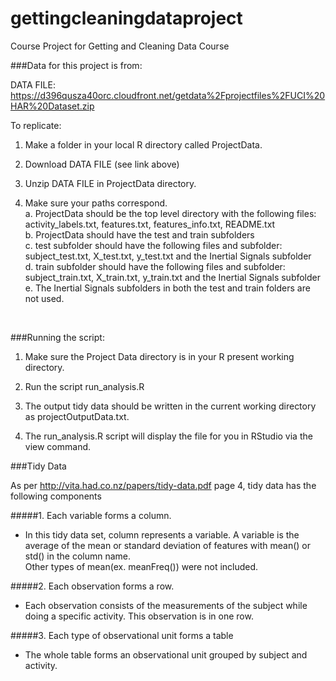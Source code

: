 gettingcleaningdataproject
==========================

Course Project for Getting and Cleaning Data Course

###Data for this project is from: 

DATA FILE: https://d396qusza40orc.cloudfront.net/getdata%2Fprojectfiles%2FUCI%20HAR%20Dataset.zip

To replicate: 

1. Make a folder in your local R directory called ProjectData. 

2. Download DATA FILE (see link above)

3. Unzip DATA FILE in ProjectData directory.
4. Make sure your paths correspond.  
    a. ProjectData should be the top level directory with the following files:
activity_labels.txt, features.txt, features_info.txt, README.txt<br/>
    b. ProjectData should have the test and train subfolders<br/>
c. test subfolder should have the following files and subfolder:<br/>
subject_test.txt, X_test.txt, y_test.txt and the Inertial Signals subfolder<br/>
d. train subfolder should have the following files and subfolder: <br/>
subject_train.txt, X_train.txt, y_train.txt and the Inertial Signals subfolder<br/>
e. The Inertial Signals subfolders in both the test and train folders are not used.<br/>
<br/>

###Running the script:

1. Make sure the Project Data directory is in your R present working directory.

2. Run the script run_analysis.R

3. The output tidy data should be written in the current working directory as projectOutputData.txt.  
4. The run_analysis.R script will display the file for you in RStudio via the view command.

###Tidy Data

As per http://vita.had.co.nz/papers/tidy-data.pdf page 4, tidy data has the following components

#####1. Each variable forms a column.

- In this tidy data set, column represents a variable.  A variable is the average of the
mean or standard deviation of features with mean() or std() in the column name.  
Other types of mean(ex. meanFreq()) were not included.

#####2. Each observation forms a row.
- Each observation consists of the measurements of the subject while doing a 
specific activity.  This observation is in one row.

#####3. Each type of observational unit forms a table
- The whole table forms an observational unit grouped by subject and activity.



